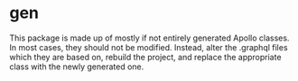 # gen
This package is made up of mostly if not entirely generated Apollo
classes. In most cases, they should not be modified. Instead, alter the
.graphql files which they are based on, rebuild the project, and replace
the appropriate class with the newly generated one.
